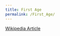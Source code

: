 ```yaml
---
title: First Age
permalink: /First_Age/
---
```


[Wikipedia Article](http://en.wikipedia.org/wiki/First_Age)